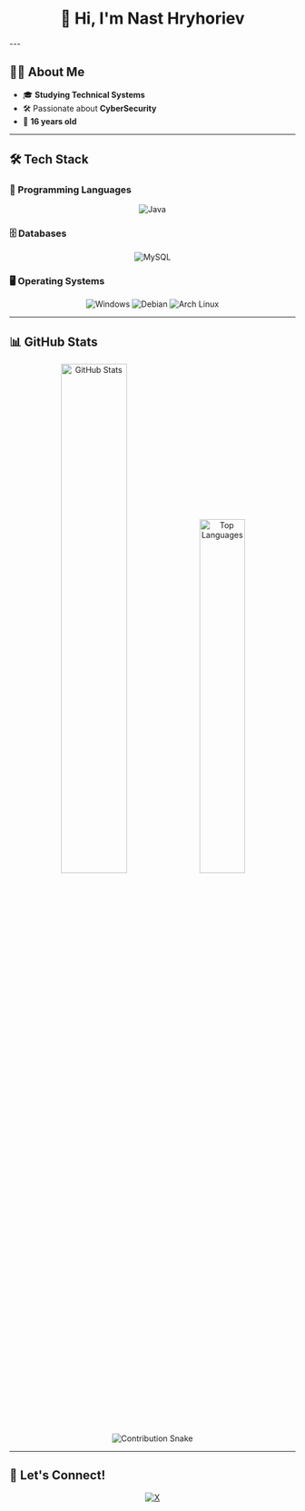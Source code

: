 <h1 align="center">👋 Hi, I'm Nast Hryhoriev</h1>
---

## 👨‍💻 About Me

- 🎓 **Studying Technical Systems**  
- 🛠️ Passionate about **CyberSecurity**  
- 🎂 **16 years old**  

---

## 🛠️ Tech Stack

### 🚀 Programming Languages
<p align="center">
  <img src="https://img.shields.io/badge/Java-ED8B00?style=for-the-badge&logo=openjdk&logoColor=white" alt="Java">
</p>

### 🗄️ Databases
<p align="center">
  <img src="https://img.shields.io/badge/MySQL-4479A1?style=for-the-badge&logo=mysql&logoColor=white" alt="MySQL">
</p>

### 🖥️ Operating Systems
<p align="center">
  <img src="https://img.shields.io/badge/Windows-0078D6?style=for-the-badge&logo=windows&logoColor=white" alt="Windows">
  <img src="https://img.shields.io/badge/Debian-A81D33?style=for-the-badge&logo=debian&logoColor=white" alt="Debian">
  <img src="https://img.shields.io/badge/Arch_Linux-1793D1?style=for-the-badge&logo=arch-linux&logoColor=white" alt="Arch Linux">
</p>

---

## 📊 GitHub Stats

<p align="center">
  <img src="https://github-readme-stats.vercel.app/api?username=nasthryhoriev&show_icons=true&theme=dark&hide_border=true&count_private=true&include_all_commits=true" alt="GitHub Stats" width="48%">
  <img src="https://github-readme-stats.vercel.app/api/top-langs/?username=nasthryhoriev&layout=compact&theme=dark&hide_border=true" alt="Top Languages" width="40%">
</p>

<p align="center">
  <img src="https://github.com/nasthryhoriev/nasthryhoriev/blob/output/github-contribution-grid-snake-dark.svg" alt="Contribution Snake">
</p>

---

## 🌟 Let's Connect!
<p align="center">
  <a href="https://x.com/nasthryhoriev" target="_blank">
    <img src="https://img.shields.io/badge/X-%23000000.svg?style=for-the-badge&logo=X&logoColor=white" alt="X">
  </a>
  <a href="https://discord.com/users/joffreyof" target="_blank">
  </a>
</p>
